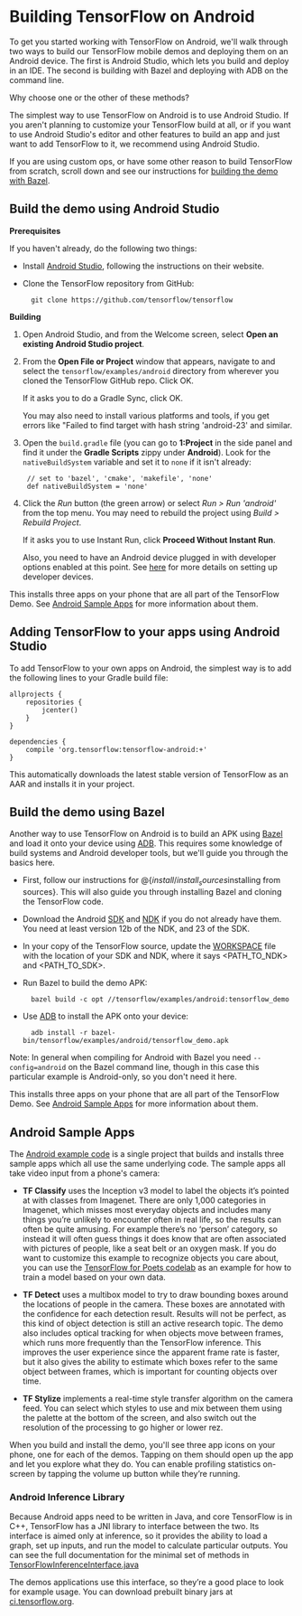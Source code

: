 # Building TensorFlow on Android

To get you started working with TensorFlow on Android, we'll walk through two
ways to build our TensorFlow mobile demos and deploying them on an Android
device. The first is Android Studio, which lets you build and deploy in an
IDE. The second is building with Bazel and deploying with ADB on the command
line.

Why choose one or the other of these methods?

The simplest way to use TensorFlow on Android is to use Android Studio. If you
aren't planning to customize your TensorFlow build at all, or if you want to use
Android Studio's editor and other features to build an app and just want to add
TensorFlow to it, we recommend using Android Studio.

If you are using custom ops, or have some other reason to build TensorFlow from
scratch, scroll down and see our instructions
for [building the demo with Bazel](#build_the_demo_using_bazel).

## Build the demo using Android Studio

**Prerequisites**

If you haven't already, do the following two things:

- Install [Android Studio](https://developer.android.com/studio/index.html),
  following the instructions on their website.

- Clone the TensorFlow repository from GitHub:

        git clone https://github.com/tensorflow/tensorflow

**Building**

1. Open Android Studio, and from the Welcome screen, select **Open an existing
   Android Studio project**.

2. From the **Open File or Project** window that appears, navigate to and select
    the `tensorflow/examples/android` directory from wherever you cloned the
    TensorFlow GitHub repo.  Click OK.

    If it asks you to do a Gradle Sync, click OK.

    You may also need to install various platforms and tools, if you get
    errors like "Failed to find target with hash string 'android-23' and similar.

3. Open the `build.gradle` file (you can go to **1:Project** in the side panel
    and find it under the **Gradle Scripts** zippy under **Android**). Look for
    the `nativeBuildSystem` variable and set it to `none` if it isn't already:

        // set to 'bazel', 'cmake', 'makefile', 'none'
        def nativeBuildSystem = 'none'

4. Click the *Run* button (the green arrow) or select *Run > Run 'android'* from the
    top menu. You may need to rebuild the project using *Build > Rebuild Project*.

    If it asks you to use Instant Run, click **Proceed Without Instant Run**.

    Also, you need to have an Android device plugged in with developer options
    enabled at this
    point. See [here](https://developer.android.com/studio/run/device.html) for
    more details on setting up developer devices.

This installs three apps on your phone that are all part of the TensorFlow
Demo. See [Android Sample Apps](#android_sample_apps) for more information about
them.

## Adding TensorFlow to your apps using Android Studio

To add TensorFlow to your own apps on Android, the simplest way is to add the
following lines to your Gradle build file:

    allprojects {
        repositories {
            jcenter()
        }
	}

    dependencies {
        compile 'org.tensorflow:tensorflow-android:+'
    }

This automatically downloads the latest stable version of TensorFlow as an AAR
and installs it in your project.

## Build the demo using Bazel

Another way to use TensorFlow on Android is to build an APK
using [Bazel](https://bazel.build/) and load it onto your device
using [ADB](https://developer.android.com/studio/command-line/adb.html). This
requires some knowledge of build systems and Android developer tools, but we'll
guide you through the basics here.

- First, follow our instructions for @{$install/install_sources$installing from sources}.
  This will also guide you through installing Bazel and cloning the
  TensorFlow code.

- Download the Android [SDK](https://developer.android.com/studio/index.html)
  and [NDK](https://developer.android.com/ndk/downloads/index.html) if you do
  not already have them. You need at least version 12b of the NDK, and 23 of the
  SDK.

- In your copy of the TensorFlow source, update the
  [WORKSPACE](https://github.com/tensorflow/tensorflow/blob/master/WORKSPACE)
  file with the location of your SDK and NDK, where it says &lt;PATH_TO_NDK&gt;
  and &lt;PATH_TO_SDK&gt;.

- Run Bazel to build the demo APK:

        bazel build -c opt //tensorflow/examples/android:tensorflow_demo

- Use [ADB](https://developer.android.com/studio/command-line/adb.html#move) to
  install the APK onto your device:

        adb install -r bazel-bin/tensorflow/examples/android/tensorflow_demo.apk

Note: In general when compiling for Android with Bazel you need
`--config=android` on the Bazel command line, though in this case this
particular example is Android-only, so you don't need it here.

This installs three apps on your phone that are all part of the TensorFlow
Demo. See [Android Sample Apps](#android_sample_apps) for more information about
them.

## Android Sample Apps

The
[Android example code](https://www.tensorflow.org/code/tensorflow/examples/android/) is
a single project that builds and installs three sample apps which all use the
same underlying code. The sample apps all take video input from a phone's
camera:

- **TF Classify** uses the Inception v3 model to label the objects it’s pointed
  at with classes from Imagenet. There are only 1,000 categories in Imagenet,
  which misses most everyday objects and includes many things you’re unlikely to
  encounter often in real life, so the results can often be quite amusing. For
  example there’s no ‘person’ category, so instead it will often guess things it
  does know that are often associated with pictures of people, like a seat belt
  or an oxygen mask. If you do want to customize this example to recognize
  objects you care about, you can use
  the
  [TensorFlow for Poets codelab](https://codelabs.developers.google.com/codelabs/tensorflow-for-poets/index.html#0) as
  an example for how to train a model based on your own data.

- **TF Detect** uses a multibox model to try to draw bounding boxes around the
  locations of people in the camera. These boxes are annotated with the
  confidence for each detection result. Results will not be perfect, as this
  kind of object detection is still an active research topic.  The demo also
  includes optical tracking for when objects move between frames, which runs
  more frequently than the TensorFlow inference. This improves the user
  experience since the apparent frame rate is faster, but it also gives the
  ability to estimate which boxes refer to the same object between frames, which
  is important for counting objects over time.

- **TF Stylize** implements a real-time style transfer algorithm on the camera
  feed. You can select which styles to use and mix between them using the
  palette at the bottom of the screen, and also switch out the resolution of the
  processing to go higher or lower rez.

When you build and install the demo, you'll see three app icons on your phone,
one for each of the demos. Tapping on them should open up the app and let you
explore what they do. You can enable profiling statistics on-screen by tapping
the volume up button while they’re running.

### Android Inference Library

Because Android apps need to be written in Java, and core TensorFlow is in C++,
TensorFlow has a JNI library to interface between the two. Its interface is aimed
only at inference, so it provides the ability to load a graph, set up inputs,
and run the model to calculate particular outputs. You can see the full
documentation for the minimal set of methods in
[TensorFlowInferenceInterface.java](https://www.tensorflow.org/code/tensorflow/contrib/android/java/org/tensorflow/contrib/android/TensorFlowInferenceInterface.java)

The demos applications use this interface, so they’re a good place to look for
example usage. You can download prebuilt binary jars
at
[ci.tensorflow.org](https://ci.tensorflow.org/view/Nightly/job/nightly-android/).
